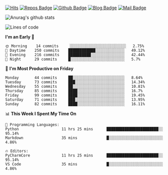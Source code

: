 

[![Hits](https://hits.seeyoufarm.com/api/count/incr/badge.svg?url=https%3A%2F%2Fgithub.com/sangm1n)](https://hits.seeyoufarm.com) 
[![Repos Badge](https://badges.pufler.dev/repos/sangm1n)](https://badges.pufler.dev)
[![Github Badge](http://img.shields.io/badge/-github-black?style=flat-square&logo=github&logoColor=white&link=https:https://github.com/sangm1n/)](https://github.com/sangm1n/)
[![Blog Badge](http://img.shields.io/badge/-devlog-00C7B7?style=flat-square&logo=Netlify&logoColor=white&link=https:https://sangminlog.netlify.app/)](https://sangminlog.netlify.app/)
[![Mail Badge](http://img.shields.io/badge/-mail-D14836?style=flat-square&logo=Gmail&logoColor=white&link=mailto:dltkd96als@naver.com)](mailto:dltkd96als@naver.com/)

![Anurag's github stats](https://github-readme-stats.vercel.app/api?username=sangm1n&show_icons=true&theme=highcontrast)

 
<!--START_SECTION:waka-->
![Lines of code](https://img.shields.io/badge/From%20Hello%20World%20I%27ve%20Written-2.2%20million%20lines%20of%20code-blue)

**I'm an Early 🐤** 

```text
🌞 Morning    14 commits     ░░░░░░░░░░░░░░░░░░░░░░░░░   2.75% 
🌆 Daytime    250 commits    ████████████░░░░░░░░░░░░░   49.12% 
🌃 Evening    216 commits    ██████████░░░░░░░░░░░░░░░   42.44% 
🌙 Night      29 commits     █░░░░░░░░░░░░░░░░░░░░░░░░   5.7%

```
📅 **I'm Most Productive on Friday** 

```text
Monday       44 commits     ██░░░░░░░░░░░░░░░░░░░░░░░   8.64% 
Tuesday      73 commits     ███░░░░░░░░░░░░░░░░░░░░░░   14.34% 
Wednesday    55 commits     ██░░░░░░░░░░░░░░░░░░░░░░░   10.81% 
Thursday     85 commits     ████░░░░░░░░░░░░░░░░░░░░░   16.7% 
Friday       99 commits     ████░░░░░░░░░░░░░░░░░░░░░   19.45% 
Saturday     71 commits     ███░░░░░░░░░░░░░░░░░░░░░░   13.95% 
Sunday       82 commits     ████░░░░░░░░░░░░░░░░░░░░░   16.11%

```


📊 **This Week I Spent My Time On** 

```text
💬 Programming Languages: 
Python                   11 hrs 25 mins      ███████████████████████░░   95.14% 
Markdown                 35 mins             █░░░░░░░░░░░░░░░░░░░░░░░░   4.86%

🔥 Editors: 
PyCharmCore              11 hrs 25 mins      ███████████████████████░░   95.14% 
VS Code                  35 mins             █░░░░░░░░░░░░░░░░░░░░░░░░   4.86%

```


<!--END_SECTION:waka-->


<!--
**sangm1n/sangm1n** is a ✨ _special_ ✨ repository because its `README.md` (this file) appears on your GitHub profile.

Here are some ideas to get you started:

- 🔭 I’m currently working on ...
- 🌱 I’m currently learning ...
- 👯 I’m looking to collaborate on ...
- 🤔 I’m looking for help with ...
- 💬 Ask me about ...
- 📫 How to reach me: ...
- 😄 Pronouns: ...
- ⚡ Fun fact: ...

https://shields.io/
-->


